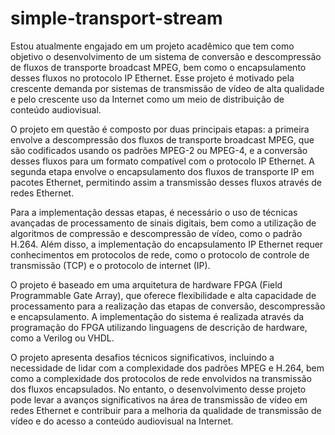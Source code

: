 # simple-transport-stream

Estou atualmente engajado em um projeto acadêmico que tem como objetivo o desenvolvimento de um sistema de conversão e descompressão de fluxos de transporte broadcast MPEG, bem como o encapsulamento desses fluxos no protocolo IP Ethernet. Esse projeto é motivado pela crescente demanda por sistemas de transmissão de vídeo de alta qualidade e pelo crescente uso da Internet como um meio de distribuição de conteúdo audiovisual.

O projeto em questão é composto por duas principais etapas: a primeira envolve a descompressão dos fluxos de transporte broadcast MPEG, que são codificados usando os padrões MPEG-2 ou MPEG-4, e a conversão desses fluxos para um formato compatível com o protocolo IP Ethernet. A segunda etapa envolve o encapsulamento dos fluxos de transporte IP em pacotes Ethernet, permitindo assim a transmissão desses fluxos através de redes Ethernet.

Para a implementação dessas etapas, é necessário o uso de técnicas avançadas de processamento de sinais digitais, bem como a utilização de algoritmos de compressão e descompressão de vídeo, como o padrão H.264. Além disso, a implementação do encapsulamento IP Ethernet requer conhecimentos em protocolos de rede, como o protocolo de controle de transmissão (TCP) e o protocolo de internet (IP).

O projeto é baseado em uma arquitetura de hardware FPGA (Field Programmable Gate Array), que oferece flexibilidade e alta capacidade de processamento para a realização das etapas de conversão, descompressão e encapsulamento. A implementação do sistema é realizada através da programação do FPGA utilizando linguagens de descrição de hardware, como a Verilog ou VHDL.

O projeto apresenta desafios técnicos significativos, incluindo a necessidade de lidar com a complexidade dos padrões MPEG e H.264, bem como a complexidade dos protocolos de rede envolvidos na transmissão dos fluxos encapsulados. No entanto, o desenvolvimento desse projeto pode levar a avanços significativos na área de transmissão de vídeo em redes Ethernet e contribuir para a melhoria da qualidade de transmissão de vídeo e do acesso a conteúdo audiovisual na Internet.
